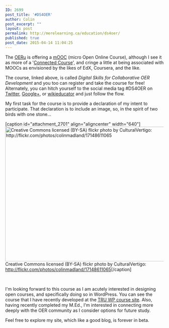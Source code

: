 ```yaml
---
ID: 2699
post_title: '#DS4OER'
author: Colin
post_excerpt: ""
layout: post
permalink: http://merelearning.ca/education/ds4oer/
published: true
post_date: 2015-04-14 11:04:25
---
```

The <a href="http://oeru.org/" target="_blank">OERu</a> is offering a <a href="http://ds4oer.oeru.org" target="_blank">mOOC</a> (micro Open Online Course), although I see it as more of a '<a href="http://connectedcourses.net/" target="_blank">Connected Course</a>', and cringe a little at being associated with MOOCs as envisioned by the likes of EdX, Coursera, and the like.

The course, linked above, is called <em>Digital Skills for Collaborative OER Development</em> and you too can register and take the course for free! Alternately, you can hitch yourself to the social media tag #DS4OER on <a href="https://twitter.com/search?q=%23DS4OER&amp;src=savs" target="_blank">Twitter</a>, <a href="https://plus.google.com/communities/110630372080541511530" target="_blank">Google+</a>, or <a href="http://ds4oer.oeru.org/interactions/course-feed/" target="_blank">wikieducator</a> and just follow the flow.

My first task for the course is to provide a declaration of my intent to participate. That declaration is to include an image, so, in the spirit of two birds with one stone...

[caption id="attachment_2701" align="aligncenter" width="640"]<a href="http://merelearning.ca/wp-content/uploads/2015/04/Photo-on-2015-04-14-at-10.42-AM.jpg"><img class="wp-image-2701 size-full" src="http://merelearning.ca/wp-content/uploads/2015/04/Photo-on-2015-04-14-at-10.42-AM-e1429034144371.jpg" alt="Creative Commons licensed (BY-SA) flickr photo by CulturalVertigo: http://flickr.com/photos/colinmadland/17148611065" width="640" height="427" /></a> Creative Commons licensed (BY-SA) flickr photo by CulturalVertigo: <a href="http://flickr.com/photos/colinmadland/17148611065" target="_blank">http://flickr.com/photos/colinmadland/17148611065</a>[/caption]

&nbsp;

I'm looking forward to this course as I am acutely interested in designing open courses, and specifically doing so in WordPress. You can see the course that I have recently developed at the <a href="http://courses.olblogs.tru.ca/facdev/welcome-2/" target="_blank">TRU WP course site</a>. Also, having recently completed my M.Ed., I'm interested in connecting more deeply with the OER community as I consider options for future study.

Feel free to explore my site, which like a good blog, is forever in beta.

&nbsp;